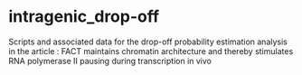 # intragenic_drop-off
Scripts and associated data for the drop-off probability estimation analysis in the article : FACT maintains chromatin architecture and thereby stimulates RNA polymerase II pausing during transcription in vivo
